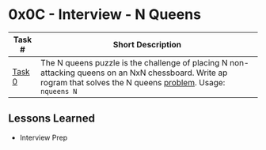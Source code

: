  # 0x0C - Interview - N Queens
Task # | Short Description
-------|------------
[Task 0](0-nqueens.py) | The N queens puzzle is the challenge of placing N non-attacking queens on an NxN chessboard. Write ap rogram that solves the N queens [problem](https://en.wikipedia.org/wiki/Backtracking). Usage: `nqueens N` 

 ## Lessons Learned
* Interview Prep
